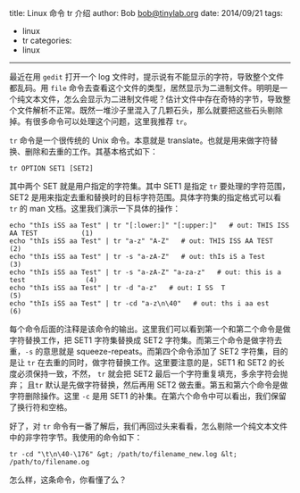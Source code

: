 title: Linux 命令 tr 介绍
author: Bob <bob@tinylab.org>
date: 2014/09/21
tags:
- linux
- tr
categories:
- linux
---

最近在用 `gedit` 打开一个 log 文件时，提示说有不能显示的字符，导致整个文件都乱码。用 `file` 命令去查看这个文件的类型，居然显示为二进制文件。明明是一个纯文本文件，怎么会显示为二进制文件呢？估计文件中存在奇特的字节，导致整个文件解析不正常。既然一堆沙子里混入了几颗石头，那么就要把这些石头剔除掉。有很多命令可以处理这个问题，这里我推荐 `tr`。

`tr` 命令是一个很传统的 Unix 命令。本意就是 translate。也就是用来做字符替换、删除和去重的工作。其基本格式如下：

```
tr OPTION SET1 [SET2]
```

其中两个 SET 就是用户指定的字符集。其中 SET1 是指定 `tr` 要处理的字符范围，SET2 是用来指定去重和替换时的目标字符范围。具体字符集的指定格式可以看 `tr` 的 man 文档。这里我们演示一下具体的操作：

```
echo "thIs iSS aa Test" | tr "[:lower:]" "[:upper:]"   # out: THIS ISS AA TEST           (1)
echo "thIs iSS aa Test" | tr "a-z" "A-Z"   # out: THIS ISS AA TEST               (2)
echo "thIs iSS aa Test" | tr -s "a-zA-Z"   # out: thIs iS a Test               (3)
echo "thIs iSS aa Test" | tr -s "a-zA-Z" "a-za-z"   # out: this is a test               (4)
echo "thIs iSS aa Test" | tr -d "a-z"   # out: I SS  T                    (5)
echo "thIs iSS aa Test" | tr -cd "a-z\n\40"   # out: ths i aa est               (6)
```

每个命令后面的注释是该命令的输出。这里我们可以看到第一个和第二个命令是做字符替换工作，把 SET1 字符集替换成 SET2 字符集。而第三个命令是做字符去重，`-s` 的意思就是 squeeze-repeats。而第四个命令添加了 SET2 字符集，目的是让 `tr` 在去重的同时，做字符替换工作。这里要注意的是，SET1 和 SET2 的长度必须保持一致，不然， `tr` 就会把 SET2 最后一个字符重复填充，多余字符会抛弃； 且`tr` 默认是先做字符替换，然后再用 SET2 做去重。第五和第六个命令是做字符删除操作。这里 `-c` 是用 SET1 的补集。在第六个命令中可以看出，我们保留了换行符和空格。

好了，对 `tr` 命令有一番了解后，我们再回过头来看看，怎么剔除一个纯文本文件中的非字符字节。我使用的命令如下：

```
tr -cd "\t\n\40-\176" &gt; /path/to/filename_new.log &lt; /path/to/filename.og
```

怎么样，这条命令，你看懂了么？
